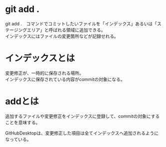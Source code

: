 # git add .
git add .　コマンドでコミットしたいファイルを「インデックス」あるいは「ステージングエリア」と呼ばれる領域に追加できる。  
インデックスにはファイルの変更箇所などが記録せれる。  

# インデックスとは
変更修正が、一時的に保存される場所。  
インデックスに保存されている内容がcommitの対象になる。  

# addとは
追加するファイルや変更修正をインデックスに登録して、commitの対象にすることを意味する。  

GitHubDesktopは、変更修正した項目は全てインデックスへ追加されるようになっている。
